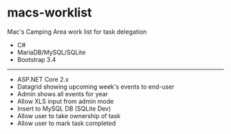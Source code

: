 # macs-worklist
Mac's Camping Area work list for task delegation

* C#
* MariaDB/MySQL/SQLite
* Bootstrap 3.4
---
* ASP.NET Core 2.x
* Datagrid showing upcoming week's events to end-user
* Admin shows all events for year
* Allow XLS input from admin mode
* Insert to MySQL DB (SQLite Dev)
* Allow user to take ownership of task
* Allow user to mark task completed
